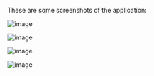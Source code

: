 These are some screenshots of the application:

![image](https://github.com/cesco345/BusinesCard/assets/5659574/28d7e845-6767-4225-a606-c9ab9fe27f60)

![image](https://github.com/cesco345/BusinesCard/assets/5659574/3f6d5a4b-c054-43b8-bf69-7adf83b7adf3)

![image](https://github.com/cesco345/BusinesCard/assets/5659574/23f64586-ad1f-4ba3-b0ea-ef32896decdc)

![image](https://github.com/cesco345/BusinesCard/assets/5659574/f2d117bf-1680-4d23-9517-5431daf6fd2e)



